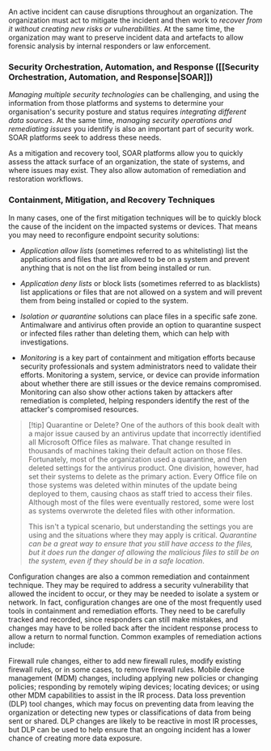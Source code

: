 An active incident can cause disruptions throughout an organization. The organization must act to mitigate the incident and then work to *recover from it without creating new risks or vulnerabilities*. At the same time, the organization may want to preserve incident data and artefacts to allow forensic analysis by internal responders or law enforcement.

### Security Orchestration, Automation, and Response ([[Security Orchestration, Automation, and Response|SOAR]])

*Managing multiple security technologies* can be challenging, and using the information from those platforms and systems to determine your organisation's security posture and status requires *integrating different data sources*. At the same time, *managing security operations and remediating issues* you identify is also an important part of security work. SOAR platforms seek to address these needs.

As a mitigation and recovery tool, SOAR platforms allow you to quickly assess the attack surface of an organization, the state of systems, and where issues may exist. They also allow automation of remediation and restoration workflows.

### Containment, Mitigation, and Recovery Techniques

In many cases, one of the first mitigation techniques will be to quickly block the cause of the incident on the impacted systems or devices. That means you may need to reconfigure endpoint security solutions:

- *Application allow lists* (sometimes referred to as whitelisting) list the applications and files that are allowed to be on a system and prevent anything that is not on the list from being installed or run.
  
- *Application deny lists* or block lists (sometimes referred to as blacklists) list applications or files that are not allowed on a system and will prevent them from being installed or copied to the system.
  
- *Isolation or quarantine* solutions can place files in a specific safe zone. Antimalware and antivirus often provide an option to quarantine suspect or infected files rather than deleting them, which can help with investigations.
  
- *Monitoring* is a key part of containment and mitigation efforts because security professionals and system administrators need to validate their efforts. Monitoring a system, service, or device can provide information about whether there are still issues or the device remains compromised. Monitoring can also show other actions taken by attackers after remediation is completed, helping responders identify the rest of the attacker's compromised resources.

>[!tip] Quarantine or Delete?
> One of the authors of this book dealt with a major issue caused by an antivirus update that incorrectly identified all Microsoft Office files as malware. That change resulted in thousands of machines taking their default action on those files. Fortunately, most of the organization used a quarantine, and then deleted settings for the antivirus product. One division, however, had set their systems to delete as the primary action. Every Office file on those systems was deleted within minutes of the update being deployed to them, causing chaos as staff tried to access their files. Although most of the files were eventually restored, some were lost as systems overwrote the deleted files with other information.
> 
> This isn't a typical scenario, but understanding the settings you are using and the situations where they may apply is critical. *Quarantine can be a great way to ensure that you still have access to the files, but it does run the danger of allowing the malicious files to still be on the system, even if they should be in a safe location*.

Configuration changes are also a common remediation and containment technique. They may be required to address a security vulnerability that allowed the incident to occur, or they may be needed to isolate a system or network. In fact, configuration changes are one of the most frequently used tools in containment and remediation efforts. They need to be carefully tracked and recorded, since responders can still make mistakes, and changes may have to be rolled back after the incident response process to allow a return to normal function. Common examples of remediation actions include:

Firewall rule changes, either to add new firewall rules, modify existing firewall rules, or in some cases, to remove firewall rules.
Mobile device management (MDM) changes, including applying new policies or changing policies; responding by remotely wiping devices; locating devices; or using other MDM capabilities to assist in the IR process.
Data loss prevention (DLP) tool changes, which may focus on preventing data from leaving the organization or detecting new types or classifications of data from being sent or shared. DLP changes are likely to be reactive in most IR processes, but DLP can be used to help ensure that an ongoing incident has a lower chance of creating more data exposure.